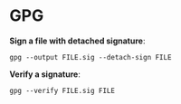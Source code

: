 # GPG

**Sign a file with detached signature**:
```
gpg --output FILE.sig --detach-sign FILE
```

**Verify a signature**:
```
gpg --verify FILE.sig FILE
```
